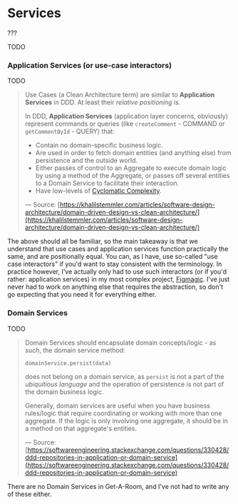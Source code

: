 # Services

???

TODO

### Application Services (or use-case interactors)

TODO

> Use Cases (a Clean Architecture term) are similar to **Application Services** in DDD. At least their _relative positioning_ is.&#x20;
>
> In DDD, **Application Services** (application layer concerns, obviously) represent commands or queries (like `createComment` - COMMAND or `getCommentById` - QUERY) that:
>
> - Contain no domain-specific business logic.
> - Are used in order to fetch domain entities (and anything else) from persistence and the outside world.
> - Either passes of control to an Aggregate to execute domain logic by using a method of the Aggregate, or passes off several entities to a Domain Service to facilitate their interaction.
> - Have low-levels of [Cyclomatic Complexity](https://en.wikipedia.org/wiki/Cyclomatic_complexity).
>
> — Source: [https://khalilstemmler.com/articles/software-design-architecture/domain-driven-design-vs-clean-architecture/](https://khalilstemmler.com/articles/software-design-architecture/domain-driven-design-vs-clean-architecture/)

The above should all be familiar, so the main takeaway is that we understand that use cases and application services function practically the same, and are positionally equal. You can, as I have, use so-called "use case interactors" if you'd want to stay consistent with the terminology. In practice however, I've actually only had to use such interactors (or if you'd rather: application services) in my most complex project, [Figmagic](https://github.com/mikaelvesavuori/figmagic). I've just never had to work on anything else that requires the abstraction, so don't go expecting that you need it for everything either.

### Domain Services

TODO

> Domain Services should encapsulate domain concepts/logic - as such, the domain service method:
>
> ```
> domainService.persist(data)
> ```
>
> does not belong on a domain service, as `persist` is not a part of the _ubiquitious language_ and the operation of persistence is not part of the domain business logic.
>
> Generally, domain services are useful when you have business rules/logic that require coordinating or working with more than one aggregate. If the logic is only involving one aggregate, it should be in a method on that aggregate's entities.
>
> — Source: [https://softwareengineering.stackexchange.com/questions/330428/ddd-repositories-in-application-or-domain-service](https://softwareengineering.stackexchange.com/questions/330428/ddd-repositories-in-application-or-domain-service)

There are no Domain Services in Get-A-Room, and I've not had to write any of these either.

